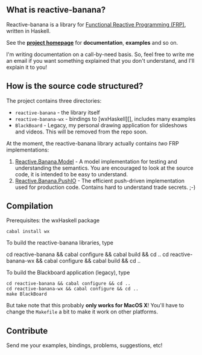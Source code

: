 ## What is reactive-banana?

Reactive-banana is a library for [Functional Reactive Programming (FRP)][frp], written in Haskell.

See the **[project homepage][homepage]** for **documentation**, **examples** and so on.

  [homepage]: http://haskell.org/haskellwiki/Reactive-banana
  [frp]: http://haskell.org/haskellwiki/Functional_Reactive_Programming

I'm writing documentation on a call-by-need basis. So, feel free to write me an email if you want something explained that you don't understand, and I'll explain it to you!

## How is the source code structured?

The project contains three directories:

* `reactive-banana` - the library itself
* `reactive-banana-wx` - bindings to [wxHaskell][], includes many examples
* `BlackBoard` - Legacy, my personal drawing application for slideshows and videos. This will be removed from the repo soon.

At the moment, the reactive-banana library actually contains *two* FRP implementations:

1. [Reactive.Banana.Model][model] - A model implementation for testing and understanding the semantics. You are encouraged to look at the source code, it is intended to be easy to understand.
2. [Reactive.Banana.PushIO][pushio] - The efficient push-driven implementation used for production code. Contains hard to understand trade secrets. ;-)

  [model]: https://github.com/HeinrichApfelmus/reactive-banana/blob/master/reactive-banana/src/Reactive/Banana/Model.hs
  [pushio]: https://github.com/HeinrichApfelmus/reactive-banana/blob/master/reactive-banana/src/Reactive/Banana/PushIO.hs

## Compilation

Prerequisites: the wxHaskell package

    cabal install wx

To build the reactive-banana libraries, type

   cd reactive-banana && cabal configure && cabal build && cd ..
   cd reactive-banana-wx && cabal configure && cabal build && cd ..

To build the Blackboard application (legacy), type

    cd reactive-banana && cabal configure && cd ..
    cd reactive-banana-wx && cabal configure && cd ..
    make BlackBoard

But take note that this probably **only works for MacOS X**! You'll have to change the `Makefile` a bit to make it work on other platforms.

## Contribute

Send me your examples, bindings, problems, suggestions, etc!


